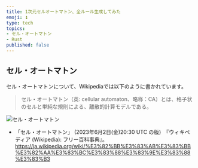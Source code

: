 ```yaml
---
title: 1次元セルオートマトン、全ルール生成してみた
emoji: ⏫️
type: tech
topics:
- セル・オートマトン
- Rust
published: false
---
```



## セル・オートマトン

セル・オートマトンについて、Wikipediaでは以下のように書かれています。

> セル・オートマトン（英: cellular automaton、略称：CA）とは、格子状のセルと単純な規則による、離散的計算モデルである。

![セル・オートマトン](https://upload.wikimedia.org/wikipedia/commons/thumb/8/8d/Cellular_automaton.svg/1200px-Cellular_automaton.svg.png)

- 「セル・オートマトン」 (2023年6月2日(金)20:30 UTC の版)　『ウィキペディア (Wikipedia): フリー百科事典』。https://ja.wikipedia.org/wiki/%E3%82%BB%E3%83%AB%E3%83%BB%E3%82%AA%E3%83%BC%E3%83%88%E3%83%9E%E3%83%88%E3%83%B3
